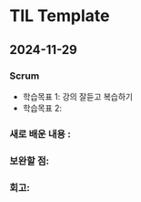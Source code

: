 # TIL Template
## 2024-11-29

### Scrum
- 학습목표 1: 강의 잘듣고 복습하기
- 학습목표 2: 

### 새로 배운 내용 :

### 보완할 점: 


### 회고:
